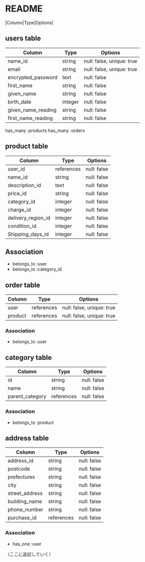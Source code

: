 # README

|Column|Type|Options|

## users table

| Column             | Type                | Options                   |
|--------------------|---------------------|---------------------------|
| name_id            | string              | null: false, unique: true | 
| email              | string              | null: false, unique: true |
| encrypted_password | text                | null: false               |
| first_name         | string              | null: false               |
| given_name         | string              | null: false               |
| birth_date         | integer             | null: false               |
| given_name_reading | string              | null: false               |
| first_name_reading | string              | null: false               |


has_many :products
has_many :orders

## product table

| Column             | Type                | Options                   |
|--------------------|---------------------|---------------------------|
| user_id            | references          | null: false               |
| name_id            | string              | null: false               |
| description_id     | text                | null: false               |
| price_id           | string              | null: false               |
| category_id        | integer             | null: false               |
| charge_id          | integer             | null: false               |
| delivery_region_id | integer             | null: false               |
| condition_id       | integer             | null: false               |
| Shipping_days_id   | integer             | null: false               |


## Association

* belongs_to :user
* belongs_to :category_id

## order table

| Column             | Type                | Options                   |
|--------------------|---------------------|---------------------------|
| user               | references          | null: false, unique: true |
| product            | references          | null: false, unique: true |

### Association

* belongs_to :user

## category table
| Column             | Type                | Options                   |
|--------------------|---------------------|---------------------------|
| id                 | string              | null: false               |
| name               | string              | null: false               |
| parent_category    | references          | null: false               |

### Association

- belongs_to :product

## address table
| Column             | Type                | Options                   |
|--------------------|---------------------|---------------------------|
| address_id         | string              | null: false               |
| postcode           | string              | null: false               |
| prefectures        | string              | null: false               |
| city               | string              | null: false               |
| street_address     | string              | null: false               |
| building_name      | string              | null: false               |
| phone_number       | string              | null: false               |
| purchase_id        | references          | null: false               |

### Association

- has_one :user
 
（ここに追記していく）